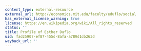```yaml
---
content_type: external-resource
external_url: http://economics.mit.edu/faculty/eduflo/social
has_external_license_warning: true
license: https://en.wikipedia.org/wiki/All_rights_reserved
status: ''
title: Profile of Esther Duflo
uid: fad25907-ef87-455d-8afa-a789d1db263d
wayback_url: ''
---
```

